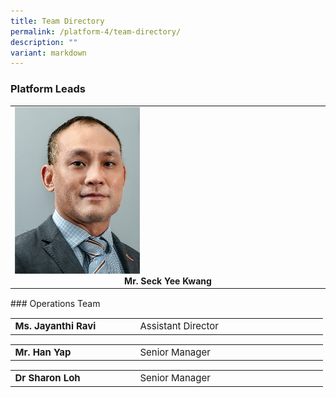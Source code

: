 ```yaml
---
title: Team Directory
permalink: /platform-4/team-directory/
description: ""
variant: markdown
---
```

### Platform Leads
<table>
	<tbody>
		<tr>
			<td width="33%">
				<a href="/leaders/mr-seck-yee-kwang/">
					<img style="width:200px" src="/images/Leaders/mr-seck-yee-kwang.png">
				</a>
				<div align="center"><b>Mr. Seck Yee Kwang</b></div>
			</td>
		</tr>
	</tbody>
</table>
<div style="height: 1px;"></div>
### Operations Team
<div align="center"><table cellspacing="0" border="0" style="font-size: 15px;">
	<colgroup>
	<col style="width: 200px;">
  <col style="width: 300px;">
	</colgroup>
	<tbody>
		<tr align="left">
			<td><b>Ms. Jayanthi Ravi</b></td>
			<td>Assistant Director</td>
		</tr>
	</tbody>
</table></div>
<div align="center"><table cellspacing="0" border="0" style="font-size: 15px;">
	<colgroup>
	<col style="width: 200px;">
  <col style="width: 300px;">
	</colgroup>
	<tbody>
		<tr align="left">
			<td><b>Mr. Han Yap</b></td>
			<td>Senior Manager</td>
		</tr>
	</tbody>
</table></div>
<div align="center"><table cellspacing="0" border="0" style="font-size: 15px;">
	<colgroup>
	<col style="width: 200px;">
  <col style="width: 300px;">
	</colgroup>
	<tbody>
		<tr align="left">
			<td><b>Dr Sharon Loh</b></td>
			<td>Senior Manager</td>
		</tr>
	</tbody>
</table></div>